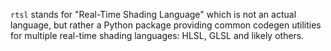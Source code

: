 `rtsl` stands for "Real-Time Shading Language" which is not an actual language, but rather a Python package providing common codegen utilities for multiple real-time shading languages: HLSL, GLSL and likely others.